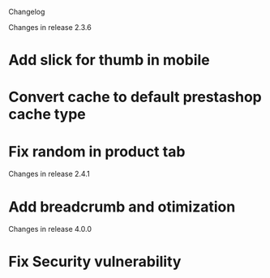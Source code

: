 Changelog

Changes in release 2.3.6
# Add slick for thumb in mobile
# Convert cache to default prestashop cache type
# Fix random in product tab

Changes in release 2.4.1
# Add breadcrumb and otimization

Changes in release 4.0.0
# Fix Security vulnerability